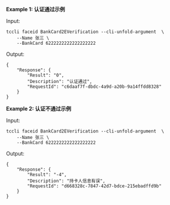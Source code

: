 **Example 1: 认证通过示例**



Input: 

```
tccli faceid BankCard2EVerification --cli-unfold-argument  \
    --Name 张三 \
    --BankCard 6222222222222222222
```

Output: 
```
{
    "Response": {
        "Result": "0",
        "Description": "认证通过",
        "RequestId": "c6daaf7f-dbdc-4a9d-a20b-9a14ffdd8328"
    }
}
```

**Example 2: 认证不通过示例**



Input: 

```
tccli faceid BankCard2EVerification --cli-unfold-argument  \
    --Name 张三 \
    --BankCard 6222222222222222222
```

Output: 
```
{
    "Response": {
        "Result": "-4",
        "Description": "持卡人信息有误",
        "RequestId": "d668328c-7847-42d7-bdce-215ebadffd9b"
    }
}
```

